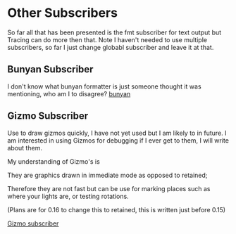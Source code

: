# Other Subscribers

So far all that has been presented is the fmt subscriber for text output but Tracing can do more then that.
Note I haven't needed to use multiple subscribers, so far I just change globabl subscriber and leave it at that.

## Bunyan Subscriber

I don't know what bunyan formatter is just someone thought it was mentioning, who am I to disagree?
[bunyan](https://crates.io/crates/tracing-bunyan-formatter)

## Gizmo Subscriber

Use to draw gizmos quickly, I have not yet used but I am likely to in future.
I am interested in using Gizmos for debugging if I ever get to them, I will write about them.

My understanding of Gizmo's is

They are graphics drawn in immediate mode as opposed to retained;

Therefore they are not fast but can be use for marking places such as where your lights are, or testing rotations.

(Plans are for 0.16 to change this to retained, this is written just before 0.15)

[Gizmo subscriber](https://docs.rs/crate/bevy_gizmo_log/latest)
